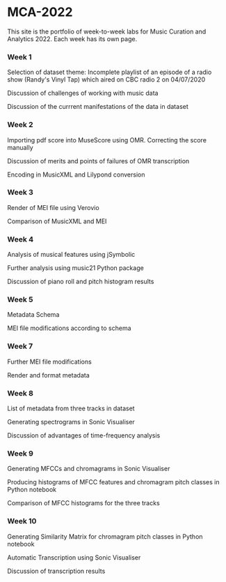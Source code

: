 # MCA-2022

This site is the portfolio of week-to-week labs for Music Curation and Analytics 2022. Each week has its own page.

### Week 1 ###
Selection of dataset theme: Incomplete playlist of an episode of a radio show (Randy's Vinyl Tap) which aired on CBC radio 2 on 04/07/2020

Discussion of challenges of working with music data

Discussion of the currrent manifestations of the data in dataset

### Week 2 ###
Importing pdf score into MuseScore using OMR. Correcting the score manually

Discussion of merits and points of failures of OMR transcription

Encoding in MusicXML and Lilypond conversion

### Week 3 ###
Render of MEI file using Verovio

Comparison of MusicXML and MEI

### Week 4 ###
Analysis of musical features using jSymbolic

Further analysis using music21 Python package

Discussion of piano roll and pitch histogram results

### Week 5 ###
Metadata Schema

MEI file modifications according to schema

### Week 7 ###
Further MEI file modifications

Render and format metadata

### Week 8 ###
List of metadata from three tracks in dataset

Generating spectrograms in Sonic Visualiser

Discussion of advantages of time-frequency analysis

### Week 9 ###
Generating MFCCs and chromagrams in Sonic Visualiser

Producing histograms of MFCC features and chromagram pitch classes in Python notebook

Comparison of MFCC histograms for the three tracks

### Week 10 ###
Generating Similarity Matrix for chromagram pitch classes in Python notebook

Automatic Transcription using Sonic Visualiser

Discussion of transcription results